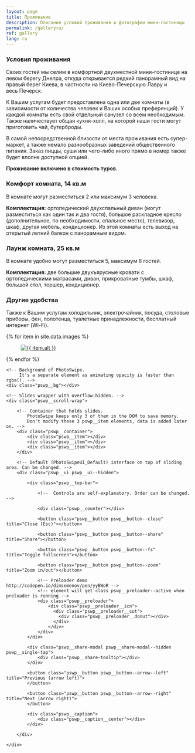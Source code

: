 ```yaml
---
layout: page
title: Проживание
description: Описание условий проживания и фотографии мини-гостиницы
permalink: /galleryru/
ref: gallery
lang: ru
---
```


<h3><a id="designer-templates" class="anchor" href="#designer-templates" aria-hidden="true"><span class="octicon octicon-link"></span></a>Условия проживания</h3>

<p>Своих гостей мы селим в комфортной двухместной мини-гостинице на левом берегу Днепра, откуда открывается редкий панорамный вид на правый берег Киева, в частности на Киево-Печерскую Лавру и весь Печерск.</p>

<p>К Вашим услугам будет предоставлена одна или две комнаты (в зависимости от количества человек и Ваших особых преференций). У каждой комнаты есть свой отдельный санузел со всем необходимым. Также наличествует общая кухня-холл, на которой наши гости могут приготовить чай, бутерброды.</p>

<p>В самой непосредственной близости от места проживания есть супер-маркет, а также немало разнообразных заведений общественного питания. Заказ пиццы, суши или чего-либо иного прямо в номер также будет вполне доступной опцией.</p>

<p><b>Проживание включено в стоимость туров.</b></p>

<h3><a id="designer-templates" class="anchor" href="#designer-templates" aria-hidden="true"><span class="octicon octicon-link"></span></a>Комфорт комната, 14 кв.м</h3>

<p>В комнате могут разместиться 2 или максимум 3 человека.</p>
<p><b>Комплектация:</b> ортопедический двухспальный диван (могут разместиться как один так и два гостя), большое раскладное кресло (дополнительное, по необходимости, спальное место), телевизор, шкаф, другая мебель, кондиционер. Из этой комнаты есть выход на открытый летний балкон с панорамным видом.</p>

<h3><a id="designer-templates" class="anchor" href="#designer-templates" aria-hidden="true"><span class="octicon octicon-link"></span></a>Лаунж комната, 25 кв.м</h3>

В комнате удобно могут разместиться 5, максимум 6 гостей.

<p><b>Комплектация:</b> две большие двухъярусные кровати с ортопедическими матрасами, диван, прикроватные тумбы, шкаф, большой стол, торшер, кондиционер.</p>

<h3><a id="designer-templates" class="anchor" href="#designer-templates" aria-hidden="true"><span class="octicon octicon-link"></span></a>Другие удобства</h3>

<p>Также к Вашим услугам холодильник, электрочайник, посуда, столовые приборы, фен, полотенца, туалетные принадлежности, бесплатный интернет (Wi-Fi).</p>

<div class="gallery">
  {% for item in site.data.images %}
    <div class="gallery-item" itemscope itemtype="http://schema.org/ImageGallery">
	  <figure itemprop="associatedMedia" itemscope itemtype="http://schema.org/ImageObject" data-index="{{ item.index }}">
    	  <a href="{{ item.src | prepend: "/img/" | prepend: site.baseurl }}" itemprop="contentUrl" data-size="{{ item.width }}x{{ item.height }}" title="{{ item.title }}">
        	  <img src="{{ item.thumb | prepend: "/img/" | prepend: site.baseurl }}" alt="{{ item.alt }}" class="gallery-image" itemprop="thumbnail"/>
      	  </a>
	  </figure>
    </div>
  {% endfor %}
</div>

<!-- Root element of PhotoSwipe. Must have class pswp. -->
<div class="pswp" tabindex="-1" role="dialog" aria-hidden="true">

    <!-- Background of PhotoSwipe. 
         It's a separate element as animating opacity is faster than rgba(). -->
    <div class="pswp__bg"></div>

    <!-- Slides wrapper with overflow:hidden. -->
    <div class="pswp__scroll-wrap">

        <!-- Container that holds slides. 
            PhotoSwipe keeps only 3 of them in the DOM to save memory.
            Don't modify these 3 pswp__item elements, data is added later on. -->
        <div class="pswp__container">
            <div class="pswp__item"></div>
            <div class="pswp__item"></div>
            <div class="pswp__item"></div>
        </div>

        <!-- Default (PhotoSwipeUI_Default) interface on top of sliding area. Can be changed. -->
        <div class="pswp__ui pswp__ui--hidden">

            <div class="pswp__top-bar">

                <!--  Controls are self-explanatory. Order can be changed. -->

                <div class="pswp__counter"></div>

                <button class="pswp__button pswp__button--close" title="Close (Esc)"></button>

                <button class="pswp__button pswp__button--share" title="Share"></button>

                <button class="pswp__button pswp__button--fs" title="Toggle fullscreen"></button>

                <button class="pswp__button pswp__button--zoom" title="Zoom in/out"></button>

                <!-- Preloader demo http://codepen.io/dimsemenov/pen/yyBWoR -->
                <!-- element will get class pswp__preloader--active when preloader is running -->
                <div class="pswp__preloader">
                    <div class="pswp__preloader__icn">
                      <div class="pswp__preloader__cut">
                        <div class="pswp__preloader__donut"></div>
                      </div>
                    </div>
                </div>
            </div>

            <div class="pswp__share-modal pswp__share-modal--hidden pswp__single-tap">
                <div class="pswp__share-tooltip"></div> 
            </div>

            <button class="pswp__button pswp__button--arrow--left" title="Previous (arrow left)">
            </button>

            <button class="pswp__button pswp__button--arrow--right" title="Next (arrow right)">
            </button>

            <div class="pswp__caption">
                <div class="pswp__caption__center"></div>
            </div>

        </div>

    </div>

</div>
